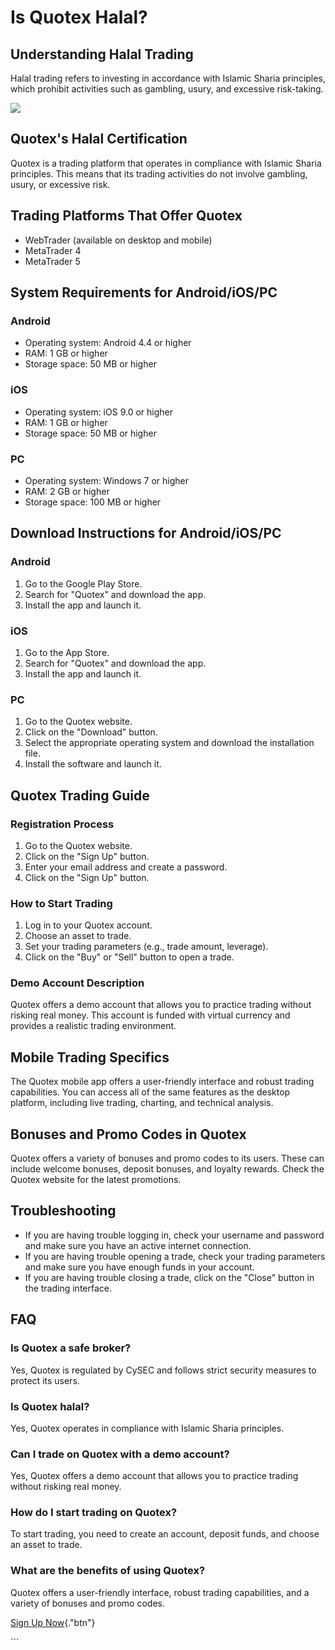 # Is Quotex Halal?

## Understanding Halal Trading

Halal trading refers to investing in accordance with Islamic Sharia
principles, which prohibit activities such as gambling, usury, and
excessive risk-taking.

[![](https://static.quotex.io/files/4_en/300_250.jpg)](https://traff.sbs/brokerqxlid)

## Quotex\'s Halal Certification

Quotex is a trading platform that operates in compliance with Islamic
Sharia principles. This means that its trading activities do not involve
gambling, usury, or excessive risk.

## Trading Platforms That Offer Quotex

-   WebTrader (available on desktop and mobile)
-   MetaTrader 4
-   MetaTrader 5

## System Requirements for Android/iOS/PC

### Android

-   Operating system: Android 4.4 or higher
-   RAM: 1 GB or higher
-   Storage space: 50 MB or higher

### iOS

-   Operating system: iOS 9.0 or higher
-   RAM: 1 GB or higher
-   Storage space: 50 MB or higher

### PC

-   Operating system: Windows 7 or higher
-   RAM: 2 GB or higher
-   Storage space: 100 MB or higher

## Download Instructions for Android/iOS/PC

### Android

1.  Go to the Google Play Store.
2.  Search for "Quotex" and download the app.
3.  Install the app and launch it.

### iOS

1.  Go to the App Store.
2.  Search for "Quotex" and download the app.
3.  Install the app and launch it.

### PC

1.  Go to the Quotex website.
2.  Click on the "Download" button.
3.  Select the appropriate operating system and download the
    installation file.
4.  Install the software and launch it.

## Quotex Trading Guide

### Registration Process

1.  Go to the Quotex website.
2.  Click on the "Sign Up" button.
3.  Enter your email address and create a password.
4.  Click on the "Sign Up" button.

### How to Start Trading

1.  Log in to your Quotex account.
2.  Choose an asset to trade.
3.  Set your trading parameters (e.g., trade amount, leverage).
4.  Click on the "Buy" or "Sell" button to open a trade.

### Demo Account Description

Quotex offers a demo account that allows you to practice trading without
risking real money. This account is funded with virtual currency and
provides a realistic trading environment.

## Mobile Trading Specifics

The Quotex mobile app offers a user-friendly interface and robust
trading capabilities. You can access all of the same features as the
desktop platform, including live trading, charting, and technical
analysis.

## Bonuses and Promo Codes in Quotex

Quotex offers a variety of bonuses and promo codes to its users. These
can include welcome bonuses, deposit bonuses, and loyalty rewards. Check
the Quotex website for the latest promotions.

## Troubleshooting

-   If you are having trouble logging in, check your username and
    password and make sure you have an active internet connection.
-   If you are having trouble opening a trade, check your trading
    parameters and make sure you have enough funds in your account.
-   If you are having trouble closing a trade, click on the
    "Close" button in the trading interface.

## FAQ

### Is Quotex a safe broker?

Yes, Quotex is regulated by CySEC and follows strict security measures
to protect its users.

### Is Quotex halal?

Yes, Quotex operates in compliance with Islamic Sharia principles.

### Can I trade on Quotex with a demo account?

Yes, Quotex offers a demo account that allows you to practice trading
without risking real money.

### How do I start trading on Quotex?

To start trading, you need to create an account, deposit funds, and
choose an asset to trade.

### What are the benefits of using Quotex?

Quotex offers a user-friendly interface, robust trading capabilities,
and a variety of bonuses and promo codes.

[Sign Up
Now](\%22https://broker-qx.pro/sign-up/?lid=1102511\%22){."btn"}

\`\`\`

